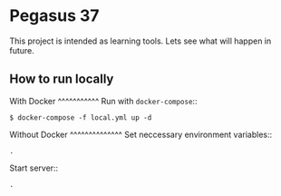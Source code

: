 Pegasus 37
==================

This project is intended as learning tools. Lets see what will happen in future.

How to run locally
------------------
With Docker
^^^^^^^^^^^
Run with `docker-compose`::

    $ docker-compose -f local.yml up -d

Without Docker
^^^^^^^^^^^^^^
Set neccessary environment variables::

    .

Start server::

    .